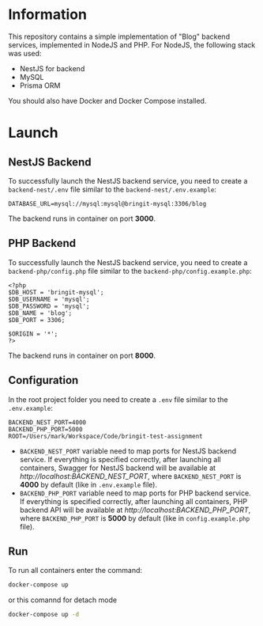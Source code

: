 # Information
This repository contains a simple implementation of "Blog" backend services, implemented in NodeJS and PHP. For NodeJS, the following stack was used:
- NestJS for backend
- MySQL
- Prisma ORM

You should also have Docker and Docker Compose installed.

# Launch
## NestJS Backend
To successfully launch the NestJS backend service, you need to create a ```backend-nest/.env``` file similar to the ```backend-nest/.env.example```:
```
DATABASE_URL=mysql://mysql:mysql@bringit-mysql:3306/blog
```

The backend runs in container on port **3000**.

## PHP Backend
To successfully launch the NestJS backend service, you need to create a ```backend-php/config.php``` file similar to the ```backend-php/config.example.php```:
```
<?php
$DB_HOST = 'bringit-mysql';
$DB_USERNAME = 'mysql';
$DB_PASSWORD = 'mysql';
$DB_NAME = 'blog';
$DB_PORT = 3306;

$ORIGIN = '*';
?>
```

The backend runs in container on port **8000**.

## Configuration
In the root project folder you need to create a ```.env``` file similar to the ```.env.example```:
```
BACKEND_NEST_PORT=4000
BACKEND_PHP_PORT=5000
ROOT=/Users/mark/Workspace/Code/bringit-test-assignment
```

- ```BACKEND_NEST_PORT``` variable need to map ports for NestJS backend service. If everything is specified correctly, after launching all containers, Swagger for NestJS backend will be available at *http://localhost:BACKEND_NEST_PORT*, where ```BACKEND_NEST_PORT``` is **4000** by default (like in ```.env.example``` file).
- ```BACKEND_PHP_PORT``` variable need to map ports for PHP backend service. If everything is specified correctly, after launching all containers, PHP backend API will be available at *http://localhost:BACKEND_PHP_PORT*, where ```BACKEND_PHP_PORT``` is **5000** by default (like in ```config.example.php``` file).

## Run
To run all containers enter the command:
```bash
docker-compose up
```
or this comannd for detach mode
```bash
docker-compose up -d
```
